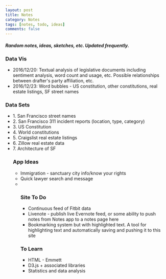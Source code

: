 ```yaml
---
layout: post
title: Notes
category: Notes
tags: [notes, todo, ideas]
comments: false
---
```

<h4 style="font-style:italic; font-weight:bold">Random notes, ideas, sketches, etc. Updated frequently.</h4>

<h3>Data Vis</h3>
<ul>
  <li>2016/12/20: Textual analysis of legislative documents including sentiment analysis, word count and usage, etc. Possible relationships between drafter's party affiliation, etc.</li>
  <li>2016/12/23: Word bubbles - US constitution, other constitutions, real estate listings, SF street names</li>
</ul>




<h3>Data Sets</h3>
<ul>
  <li>1. San Francisco street names</li>
  <li>2. San Francisco 311 incident reports (location, type, category)</li>
  <li>3. US Constitution</li>
  <li>4. World constitutions</li>
  <li>5. Craigslist real estate listings</li>
  <li>6. Zillow real estate data</li>
  <li>7. Architecture of SF</li>

<h3>App Ideas</h3>
  <ul>
    <li>Immigration - sanctuary city info/know your rights</li>
    <li>Quick lawyer search and message</li>
    <li>
  </li>

<h3>Site To Do</h3>
<ul>
  <li>Continuous feed of Fitbit data</li>
  <li>Livenote - publish live Evernote feed, or some ability to push notes from Notes app to a notes page here</li>
  <li>Bookmarking system but with highlighted text. A tool for highlighting text and automatically saving and pushing it to this site</li>
</ul>

<h3>To Learn</h3>
<ul>
  <li>HTML - Emmett</li>
  <li>D3.js + associated libraries</li>
  <li>Statistics and data analysis</li>
</ul>
